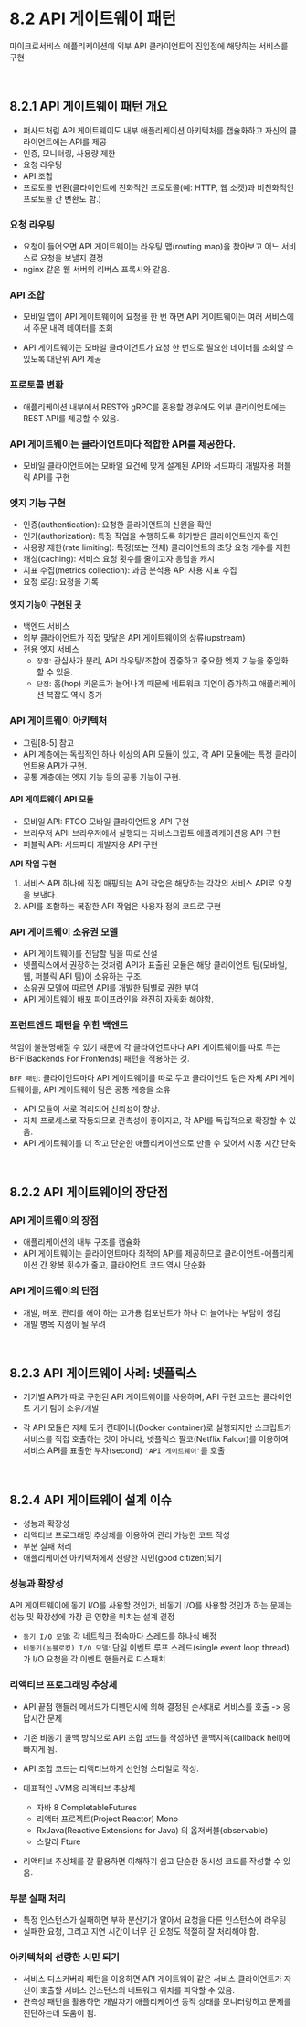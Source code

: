 # 8.2 API 게이트웨이 패턴

마이크로서비스 애플리케이션에 외부 API 클라이언트의 진입점에 해당하는 서비스를 구현

<br />

## 8.2.1 API 게이트웨이 패턴 개요

-   퍼사드처럼 API 게이트웨이도 내부 애플리케이션 아키텍처를 캡슐화하고 자신의 클라이언트에는 API를 제공
-   인증, 모니터링, 사용량 제한
-   요청 라우팅
-   API 조합
-   프로토콜 변환(클라이언트에 친화적인 프로토콜(예: HTTP, 웹 소켓)과 비친화적인 프로토콜 간 변환도 함.)

### 요청 라우팅

-   요청이 들어오면 API 게이트웨이는 라우팅 맵(routing map)을 찾아보고 어느 서비스로 요청을 보낼지 결정
-   nginx 같은 웹 서버의 리버스 프록시와 같음.

### API 조합

-   모바일 앱이 API 게이트웨이에 요청을 한 번 하면 API 게이트웨이는 여러 서비스에서 주문 내역 데이터를 조회

-   API 게이트웨이는 모바일 클라이언트가 요청 한 번으로 필요한 데이터를 조회할 수 있도록 대단위 API 제공

### 프로토콜 변환

-   애플리케이션 내부에서 REST와 gRPC를 혼용할 경우에도 외부 클라이언트에는 REST API를 제공할 수 있음.

### API 게이트웨이는 클라이언트마다 적합한 API를 제공한다.

-   모바일 클라이언트에는 모바일 요건에 맞게 설계된 API와 서드파티 개발자용 퍼블릭 API를 구현

### 엣지 기능 구현

-   인증(authentication): 요청한 클라이언트의 신원을 확인
-   인가(authorization): 특정 작업을 수행하도록 허가받은 클라이언트인지 확인
-   사용량 제한(rate limiting): 특정(또는 전체) 클라이언트의 초당 요청 개수를 제한
-   캐싱(caching): 서비스 요청 횟수를 줄이고자 응답을 캐시
-   지표 수집(metrics collection): 과금 분석용 API 사용 지표 수집
-   요청 로깅: 요청을 기록

#### 엣지 기능이 구현된 곳

-   백엔드 서비스
-   외부 클라이언트가 직접 맞닿은 API 게이트웨이의 상류(upstream)
-   전용 엣지 서비스
    -   `장점`: 관심사가 분리, API 라우팅/조합에 집중하고 중요한 엣지 기능을 중앙화 할 수 있음.
    -   `단점`: 홉(hop) 카운트가 늘어나기 때문에 네트워크 지연이 증가하고 애플리케이션 복잡도 역시 증가

### API 게이트웨이 아키텍처

-   그림[8-5] 참고
-   API 계층에는 독립적인 하나 이상의 API 모듈이 있고, 각 API 모듈에는 특정 클라이언트용 API가 구현.
-   공통 계층에는 엣지 기능 등의 공통 기능이 구현.

#### API 게이트웨이 API 모듈

-   모바일 API: FTGO 모바일 클라이언트용 API 구현
-   브라우저 API: 브라우저에서 실행되는 자바스크립트 애플리케이션용 API 구현
-   퍼블릭 API: 서드파티 개발자용 API 구현

<b> API 작업 구현 </b>

1. 서비스 API 하나에 직접 매핑되는 API 작업은 해당하는 각각의 서비스 API로 요청을 보낸다.
2. API를 조합하는 복잡한 API 작업은 사용자 정의 코드로 구현

### API 게이트웨이 소유권 모델

-   API 게이트웨이를 전담할 팀을 따로 신설
-   넷플릭스에서 권장하는 것처럼 API가 표출된 모듈은 해당 클라이언트 팀(모바일, 웹, 퍼블릭 API 팀)이 소유하는 구조.
-   소유권 모델에 따르면 API를 개발한 팀별로 권한 부여
-   API 게이트웨이 배포 파이프라인을 완전히 자동화 해야함.

### 프런트엔드 패턴을 위한 백엔드

책임이 불분명해질 수 있기 때문에 각 클라이언트마다 API 게이트웨이를 따로 두는 BFF(Backends For Frontends) 패턴을 적용하는 것.

`BFF 패턴`: 클라이언트마다 API 게이트웨이를 따로 두고 클라이언트 팀은 자체 API 게이트웨이를, API 게이트웨이 팀은 공통 계층을 소유

-   API 모듈이 서로 격리되어 신뢰성이 향상.
-   자체 프로세스로 작동되므로 관측성이 좋아지고, 각 API를 독립적으로 확장할 수 있음.
-   API 게이트웨이를 더 작고 단순한 애플리케이션으로 만들 수 있어서 시동 시간 단축

<br />

## 8.2.2 API 게이트웨이의 장단점

### API 게이트웨이의 장점

-   애플리케이션의 내부 구조를 캡슐화
-   API 게이트웨이는 클라이언트마다 최적의 API를 제공하므로 클라이언트-애플리케이션 간 왕복 횟수가 줄고, 클라이언트 코드 역시 단순화

### API 게이트웨이의 단점

-   개발, 배포, 관리를 해야 하는 고가용 컴포넌트가 하나 더 늘어나는 부담이 생김
-   개발 병목 지점이 될 우려

<br />

## 8.2.3 API 게이트웨이 사례: 넷플릭스

-   기기별 API가 따로 구현된 API 게이트웨이를 사용하며, API 구현 코드는 클라이언트 기기 팀이 소유/개발

-   각 API 모듈은 자체 도커 컨테이너(Docker container)로 실행되지만 스크립트가 서비스를 직접 호출하는 것이 아니라, 넷플릭스 팔코(Netflix Falcor)를 이용하여 서비스 API를 표출한 부차(second) `'API 게이트웨이'`를 호출

<br />

## 8.2.4 API 게이트웨이 설계 이슈

-   성능과 확장성
-   리액티브 프로그래밍 추상체를 이용하여 관리 가능한 코드 작성
-   부분 실패 처리
-   애플리케이션 아키텍처에서 선량한 시민(good citizen)되기

### 성능과 확장성

API 게이트웨이에 동기 I/O를 사용할 것인가, 비동기 I/O를 사용할 것인가 하는 문제는 성능 및 확장성에 가장 큰 영향을 미치는 설계 결정

-   `동기 I/O 모델`: 각 네트워크 접속마다 스레드를 하나식 배정
-   `비동기(논블로킹) I/O 모델`: 단일 이벤트 루프 스레드(single event loop thread) 가 I/O 요청을 각 이벤트 핸들러로 디스패치

### 리액티브 프로그래밍 추상체

-   API 끝점 핸들러 메서드가 디펜던시에 의해 결정된 순서대로 서비스를 호출 -> 응답시간 문제

-   기존 비동기 콜백 방식으로 API 조합 코드를 작성하면 콜백지옥(callback hell)에 빠지게 됨.

-   API 조합 코드는 리액티브하게 선언형 스타일로 작성.
-   대표적인 JVM용 리액티브 추상체

    -   자바 8 CompletableFutures
    -   리액터 프로젝트(Project Reactor) Mono
    -   RxJava(Reactive Extensions for Java) 의 옵저버블(observable)
    -   스칼라 Fture

-   리액티브 추상체를 잘 활용하면 이해하기 쉽고 단순한 동시성 코드를 작성할 수 있음.

### 부분 실패 처리

-   특정 인스턴스가 실패하면 부하 분산기가 알아서 요청을 다른 인스턴스에 라우팅
-   실패한 요청, 그리고 지연 시간이 너무 긴 요청도 적절히 잘 처리해야 함.

### 아키텍처의 선량한 시민 되기

-   서비스 디스커버리 패턴을 이용하면 API 게이트웨이 같은 서비스 클라이언트가 자신이 호출할 서비스 인스턴스의 네트워크 위치를 파악할 수 있음.
-   관측성 패턴을 활용하면 개발자가 애플리케이션 동작 상태를 모니터링하고 문제를 진단하는데 도움이 됨.
